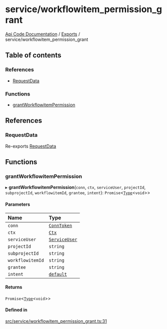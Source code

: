 # service/workflowitem\_permission\_grant
 
[Api Code Documentation](../README.md) / [Exports](../modules.md) / service/workflowitem\_permission\_grant

## Table of contents

### References

- [RequestData](service_workflowitem_permission_grant.md#requestdata)

### Functions

- [grantWorkflowitemPermission](service_workflowitem_permission_grant.md#grantworkflowitempermission)

## References

### RequestData

Re-exports [RequestData](../interfaces/service_domain_workflow_project_create.RequestData.md)

## Functions

### grantWorkflowitemPermission

▸ **grantWorkflowitemPermission**(`conn`, `ctx`, `serviceUser`, `projectId`, `subprojectId`, `workflowitemId`, `grantee`, `intent`): `Promise`\<[`Type`](result.md#type)\<`void`\>\>

#### Parameters

| Name | Type |
| :------ | :------ |
| `conn` | [`ConnToken`](service_conn.md#conntoken) |
| `ctx` | [`Ctx`](../interfaces/lib_ctx.Ctx.md) |
| `serviceUser` | [`ServiceUser`](../interfaces/service_domain_organization_service_user.ServiceUser.md) |
| `projectId` | `string` |
| `subprojectId` | `string` |
| `workflowitemId` | `string` |
| `grantee` | `string` |
| `intent` | [`default`](authz_intents.md#default) |

#### Returns

`Promise`\<[`Type`](result.md#type)\<`void`\>\>

#### Defined in

[src/service/workflowitem_permission_grant.ts:31](https://github.com/openkfw/TruBudget/blob/422cbec/api/src/service/workflowitem_permission_grant.ts#L31)
